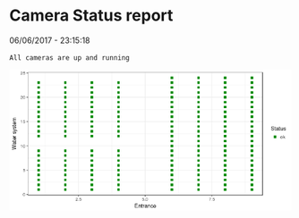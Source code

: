 Camera Status report
================
06/06/2017 - 23:15:18

    All cameras are up and running

![](camreport_files/figure-markdown_github/unnamed-chunk-2-1.png)
